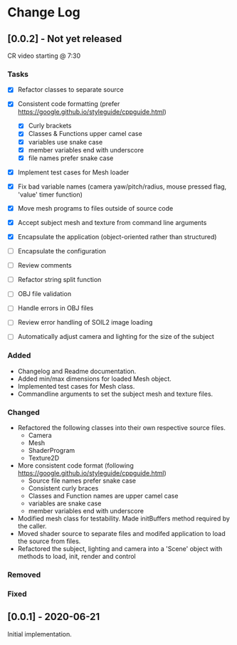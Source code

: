# Change Log


## [0.0.2] - Not yet released

CR video starting @ 7:30

### Tasks

- [x] Refactor classes to separate source
- [x] Consistent code formatting (prefer https://google.github.io/styleguide/cppguide.html)
	- [x] Curly brackets
	- [x] Classes & Functions upper camel case
	- [x] variables use snake case
	- [x] member variables end with underscore
	- [x] file names prefer snake case
- [x] Implement test cases for Mesh loader
- [x] Fix bad variable names (camera yaw/pitch/radius, mouse pressed flag, 'value' timer function)
- [x] Move mesh programs to files outside of source code
- [x] Accept subject mesh and texture from command line arguments
- [x] Encapsulate the application (object-oriented rather than structured)
- [ ] Encapsulate the configuration
- [ ] Review comments
- [ ] Refactor string split function
- [ ] OBJ file validation
- [ ] Handle errors in OBJ files
- [ ] Review error handling of SOIL2 image loading
- [ ] Automatically adjust camera and lighting for the size of the subject


### Added

* Changelog and Readme documentation.
* Added min/max dimensions for loaded Mesh object.
* Implemented test cases for Mesh class.
* Commandline arguments to set the subject mesh and texture files.

### Changed

* Refactored the following classes into their own respective source files.
	* Camera
	* Mesh
	* ShaderProgram
	* Texture2D
* More consistent code format (following https://google.github.io/styleguide/cppguide.html)
	* Source file names prefer snake case
	* Consistent curly braces
	* Classes and Function names are upper camel case
	* variables are snake case
	* member variables end with underscore
* Modified mesh class for testability. Made initBuffers method required by the caller.
* Moved shader source to separate files and modifed application to load the source from files.
* Refactored the subject, lighting and camera into a 'Scene' object with methods to load, init, render and control


### Removed

### Fixed


## [0.0.1] - 2020-06-21
Initial implementation.
